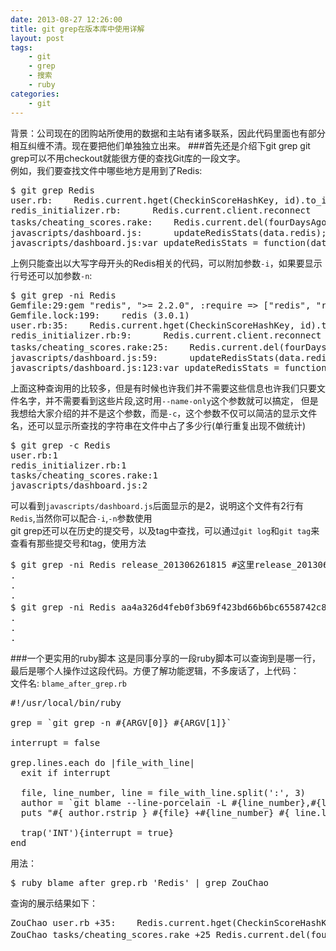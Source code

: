 ```yaml
---
date: 2013-08-27 12:26:00
title: git grep在版本库中使用详解
layout: post
tags:
    - git
    - grep
    - 搜索
    - ruby
categories:
    - git
---
```

背景：公司现在的团购站所使用的数据和主站有诸多联系，因此代码里面也有部分相互纠缠不清。现在要把他们单独独立出来。
###首先还是介绍下git grep
git grep可以不用checkout就能很方便的查找Git库的一段文字。  
例如，我们要查找文件中哪些地方是用到了Redis:
<pre class="prettyprint linenums">
$ git grep Redis
user.rb:    Redis.current.hget(CheckinScoreHashKey, id).to_i
redis_initializer.rb:      Redis.current.client.reconnect
tasks/cheating_scores.rake:    Redis.current.del(fourDaysAgoKey) # 删除四天前的数据
javascripts/dashboard.js:      updateRedisStats(data.redis);
javascripts/dashboard.js:var updateRedisStats = function(data) {
</pre>
上例只能查出以大写字母开头的Redis相关的代码，可以附加参数`-i`，如果要显示行号还可以加参数`-n`:
<pre class="prettyprint linenums">
$ git grep -ni Redis
Gemfile:29:gem "redis", ">= 2.2.0", :require => ["redis", "redis/connection/hiredis"]
Gemfile.lock:199:    redis (3.0.1)
user.rb:35:    Redis.current.hget(CheckinScoreHashKey, id).to_i
redis_initializer.rb:9:      Redis.current.client.reconnect
tasks/cheating_scores.rake:25:    Redis.current.del(fourDaysAgoKey) # 删除四天前的数据
javascripts/dashboard.js:59:      updateRedisStats(data.redis);
javascripts/dashboard.js:123:var updateRedisStats = function(data) {
</pre>
上面这种查询用的比较多，但是有时候也许我们并不需要这些信息也许我们只要文件名字，并不需要看到这些片段,这时用`--name-only`这个参数就可以搞定，
但是我想给大家介绍的并不是这个参数，而是`-c`，这个参数不仅可以简洁的显示文件名，还可以显示所查找的字符串在文件中占了多少行(单行重复出现不做统计)
<pre class="prettyprint linenums">
$ git grep -c Redis
user.rb:1 
redis_initializer.rb:1
tasks/cheating_scores.rake:1
javascripts/dashboard.js:2
</pre>
可以看到`javascripts/dashboard.js`后面显示的是2，说明这个文件有2行有`Redis`,当然你可以配合`-i`,`-n`参数使用  
git grep还可以在历史的提交号，以及tag中查找，可以通过`git log`和`git tag`来查看有那些提交号和tag，使用方法
<pre class="prettyprint linenums">
$ git grep -ni Redis release_201306261815 #这里release_201306261815是tagName
.
.
.
$ git grep -ni Redis aa4a326d4feb0f3b69f423bd66b6bc6558742c8d #提交号也可以简写aa4a326
.
.
.
</pre>
###一个更实用的ruby脚本
这是同事分享的一段ruby脚本可以查询到是哪一行，最后是哪个人操作过这段代码。方便了解功能逻辑，不多废话了，上代码：  
文件名: `blame_after_grep.rb`
<pre class="prettyprint linenums">
#!/usr/local/bin/ruby
 
grep = `git grep -n #{ARGV[0]} #{ARGV[1]}`

interrupt = false 

grep.lines.each do |file_with_line|
  exit if interrupt

  file, line_number, line = file_with_line.split(':', 3)
  author = `git blame --line-porcelain -L #{line_number},#{line_number} #{file} | sed -n 's/^author //p'`
  puts "#{ author.rstrip } #{file} +#{line_number} #{ line.lstrip.rstrip }"
 
  trap('INT'){interrupt = true} 
end
</pre>
用法：
<pre class="prettyprint linenums">
$ ruby blame_after_grep.rb 'Redis' | grep ZouChao
</pre>
查询的展示结果如下：
<pre class="prettyprint linenums">
ZouChao user.rb +35:    Redis.current.hget(CheckinScoreHashKey, id).to_i
ZouChao tasks/cheating_scores.rake +25 Redis.current.del(fourDaysAgoKey) # 删除四天前的数据
</pre>
